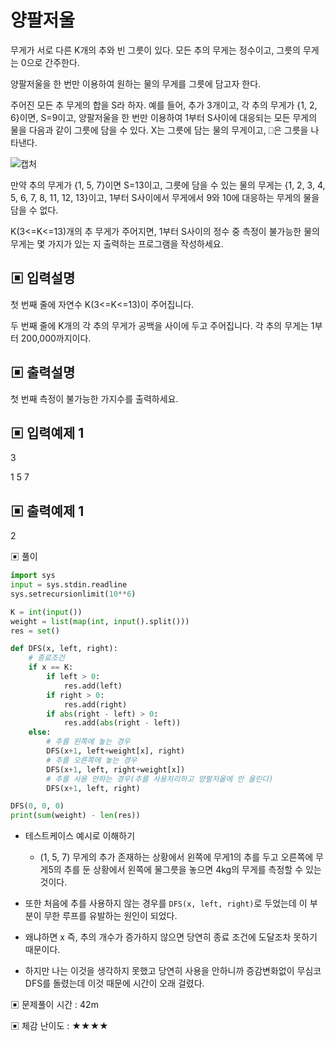 # 양팔저울

무게가 서로 다른 K개의 추와 빈 그릇이 있다. 모든 추의 무게는 정수이고, 그릇의 무게는 0으로 간주한다. 

양팔저울을 한 번만 이용하여 원하는 물의 무게를 그릇에 담고자 한다.

주어진 모든 추 무게의 합을 S라 하자. 예를 들어, 추가 3개이고, 각 추의 무게가 {1, 2, 6}이면, S=9이고, 양팔저울을 한 번만 이용하여 1부터 S사이에 대응되는 모든 무게의 물을 다음과 같이 그릇에 담을 수 있다. X는 그릇에 담는 물의 무게이고, ⎕은 그릇을 나타낸다.

![캡처](https://github.com/dnwls16071/TIL/assets/106802375/1e35d991-95d8-4585-ad2a-c7f1b5dec6e8)

만약 추의 무게가 {1, 5, 7}이면 S=13이고, 그릇에 담을 수 있는 물의 무게는 {1, 2, 3, 4, 5, 6, 7, 8, 11, 12, 13}이고, 1부터 S사이에서 무게에서 9와 10에 대응하는 무게의 물을 담을 수 없다.

K(3<=K<=13)개의 추 무게가 주어지면, 1부터 S사이의 정수 중 측정이 불가능한 물의 무게는 몇 가지가 있는 지 출력하는 프로그램을 작성하세요.

## ▣ 입력설명

첫 번째 줄에 자연수 K(3<=K<=13)이 주어집니다.

두 번째 줄에 K개의 각 추의 무게가 공백을 사이에 두고 주어집니다. 각 추의 무게는 1부터 200,000까지이다.

## ▣ 출력설명

첫 번째 측정이 불가능한 가지수를 출력하세요.

## ▣ 입력예제 1

3

1 5 7

## ▣ 출력예제 1

2

▣ 풀이

```python
import sys
input = sys.stdin.readline
sys.setrecursionlimit(10**6)

K = int(input())
weight = list(map(int, input().split()))
res = set()

def DFS(x, left, right):
    # 종료조건
    if x == K:
        if left > 0:
            res.add(left)
        if right > 0:
            res.add(right)
        if abs(right - left) > 0:
            res.add(abs(right - left))
    else:
        # 추를 왼쪽에 놓는 경우
        DFS(x+1, left+weight[x], right)
        # 추를 오른쪽에 놓는 경우
        DFS(x+1, left, right+weight[x])
        # 추를 사용 안하는 경우(추를 사용처리하고 양팔저울에 안 올린다)
        DFS(x+1, left, right)

DFS(0, 0, 0)
print(sum(weight) - len(res))
```

- 테스트케이스 예시로 이해하기

  - (1, 5, 7) 무게의 추가 존재하는 상황에서 왼쪽에 무게1의 추를 두고 오른쪽에 무게5의 추를 둔 상황에서 왼쪽에 물그릇을 놓으면 4kg의 무게를 측정할 수 있는 것이다.

- 또한 처음에 추를 사용하지 않는 경우를 `DFS(x, left, right)`로 두었는데 이 부분이 무한 루프를 유발하는 원인이 되었다.

- 왜냐하면 x 즉, 추의 개수가 증가하지 않으면 당연히 종료 조건에 도달조차 못하기 때문이다.

- 하지만 나는 이것을 생각하지 못했고 당연히 사용을 안하니까 증감변화없이 무심코 DFS를 돌렸는데 이것 때문에 시간이 오래 걸렸다.

▣ 문제풀이 시간 : 42m

▣ 체감 난이도 : ★★★★
